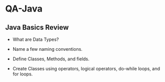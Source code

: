 # QA-Java

## Java Basics Review

*  What are Data Types? 

* Name a few naming conventions.

* Define Classes, Methods, and fields.

* Create Classes using operators, logical operators, do-while loops, and for loops. 
